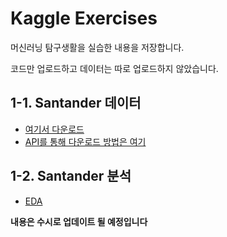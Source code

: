 # Kaggle Exercises

머신러닝 탐구생활을 실습한 내용을 저장합니다. 

코드만 업로드하고 데이터는 따로 업로드하지 않았습니다. 

## 1-1. Santander 데이터
- [여기서 다운로드](https://www.kaggle.com/c/santander-product-recommendation/data)
- [API를 통해 다운로드 방법은 여기](
https://github.com/yerimlim/TodayILearned/blob/master/2018-10-01-How_to_import_data_through_Kaggle_api_using_Colaboratory.ipynb)


## 1-2. Santander 분석
- [EDA](https://github.com/yerimlim/Kaggle-Exercises/blob/master/santander_1.ipynb)



**내용은 수시로 업데이트 될 예정입니다**
